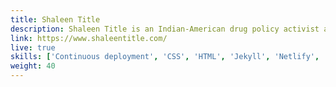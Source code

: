 ```yaml
---
title: Shaleen Title
description: Shaleen Title is an Indian-American drug policy activist and attorney who currently serves as one of five commissioners on the Massachusetts Cannabis Control Commission, the agency tasked with regulating legal and medical marijuana in the commonwealth. She asked me for a classic and timeless rebuild of her website, which I completed using Jekyll and Netlify. 
link: https://www.shaleentitle.com/
live: true
skills: ['Continuous deployment', 'CSS', 'HTML', 'Jekyll', 'Netlify', 'SASS']
weight: 40
---
```

